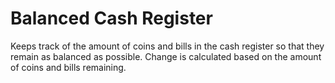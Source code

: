 # Balanced Cash Register

Keeps track of the amount of coins and bills in the cash register so that they remain as balanced as possible. Change is calculated based on the amount of coins and bills remaining.
